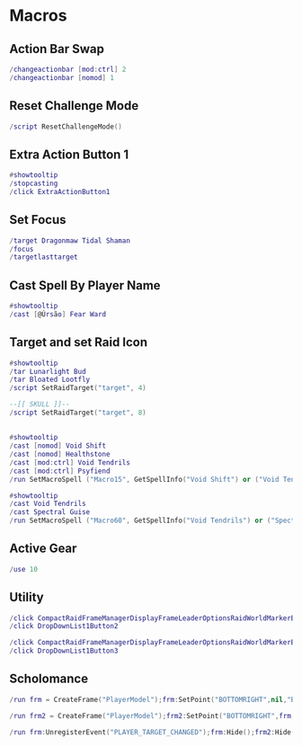 # Macros

## Action Bar Swap

```lua
/changeactionbar [mod:ctrl] 2
/changeactionbar [nomod] 1
```

## Reset Challenge Mode

```lua
/script ResetChallengeMode()
```

## Extra Action Button 1

```lua
#showtooltip
/stopcasting
/click ExtraActionButton1
```

## Set Focus

```lua
/target Dragonmaw Tidal Shaman
/focus
/targetlasttarget
```

## Cast Spell By Player Name

```lua
#showtooltip
/cast [@Úrsão] Fear Ward
```

## Target and set Raid Icon

```lua
#showtooltip
/tar Lunarlight Bud
/tar Bloated Lootfly
/script SetRaidTarget("target", 4)
```

```lua
--[[ SKULL ]]--
/script SetRaidTarget("target", 8)
```

## 

```lua
#showtooltip
/cast [nomod] Void Shift
/cast [nomod] Healthstone
/cast [mod:ctrl] Void Tendrils
/cast [mod:ctrl] Psyfiend
/run SetMacroSpell ("Macro15", GetSpellInfo("Void Shift") or ("Void Tendrils") or ("Psyfiend"))
```

```lua
#showtooltip
/cast Void Tendrils
/cast Spectral Guise
/run SetMacroSpell ("Macro60", GetSpellInfo("Void Tendrils") or ("Spectral Guise"))
```

## Active Gear

```lua
/use 10
```

## Utility

```lua
/click CompactRaidFrameManagerDisplayFrameLeaderOptionsRaidWorldMarkerButton
/click DropDownList1Button2
```

```lua
/click CompactRaidFrameManagerDisplayFrameLeaderOptionsRaidWorldMarkerButton
/click DropDownList1Button3
```

## Scholomance

```lua
/run frm = CreateFrame("PlayerModel");frm:SetPoint("BOTTOMRIGHT",nil,"BOTTOMRIGHT",-100,100);frm:SetHeight(600);frm:SetWidth(300);frm:RegisterEvent("PLAYER_TARGET_CHANGED");frm:SetScript("OnEvent",function(self,event,...) frm:SetUnit("target") end);
```

```lua
/run frm2 = CreateFrame("PlayerModel");frm2:SetPoint("BOTTOMRIGHT",frm,"BOTTOMLEFT",0,0);frm2:SetHeight(600);frm2:SetWidth(300);frm2:SetUnit("target")
```

```lua
/run frm:UnregisterEvent("PLAYER_TARGET_CHANGED");frm:Hide();frm2:Hide()
```
